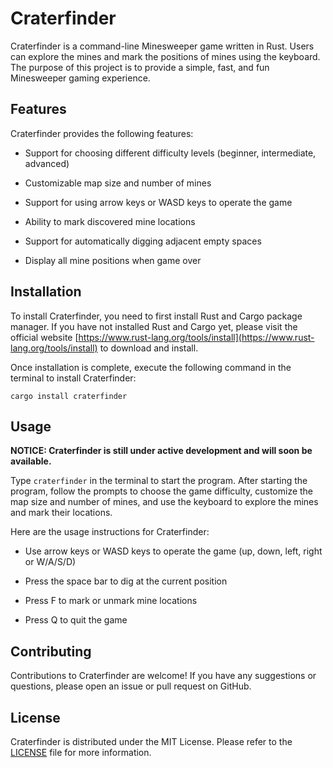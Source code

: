 # Craterfinder

Craterfinder is a command-line Minesweeper game written in Rust. Users can explore the mines and mark the positions of mines using the keyboard. The purpose of this project is to provide a simple, fast, and fun Minesweeper gaming experience.

## Features

Craterfinder provides the following features:

- Support for choosing different difficulty levels (beginner, intermediate, advanced)

- Customizable map size and number of mines

- Support for using arrow keys or WASD keys to operate the game

- Ability to mark discovered mine locations

- Support for automatically digging adjacent empty spaces

- Display all mine positions when game over

## Installation

To install Craterfinder, you need to first install Rust and Cargo package manager. If you have not installed Rust and Cargo yet, please visit the official website [https://www.rust-lang.org/tools/install](https://www.rust-lang.org/tools/install) to download and install.

Once installation is complete, execute the following command in the terminal to install Craterfinder:

```
cargo install craterfinder
```

## Usage

**NOTICE: Craterfinder is still under active development and will soon be available.**

Type `craterfinder` in the terminal to start the program. After starting the program, follow the prompts to choose the game difficulty, customize the map size and number of mines, and use the keyboard to explore the mines and mark their locations.

Here are the usage instructions for Craterfinder:

- Use arrow keys or WASD keys to operate the game (up, down, left, right or W/A/S/D)

- Press the space bar to dig at the current position

- Press F to mark or unmark mine locations

- Press Q to quit the game

## Contributing

Contributions to Craterfinder are welcome! If you have any suggestions or questions, please open an issue or pull request on GitHub.

## License

Craterfinder is distributed under the MIT License. Please refer to the [LICENSE](https://github.com/sunray-ley/craterfinder/blob/main/LICENSE) file for more information.
